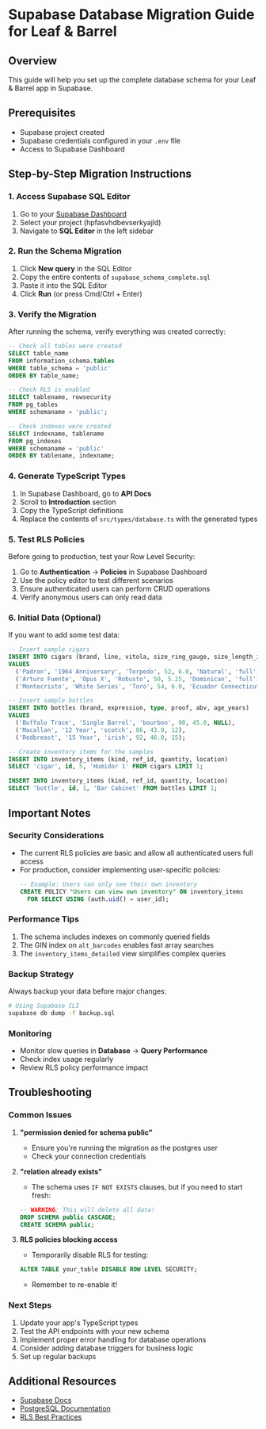 # Supabase Database Migration Guide for Leaf & Barrel

## Overview
This guide will help you set up the complete database schema for your Leaf & Barrel app in Supabase.

## Prerequisites
- Supabase project created
- Supabase credentials configured in your `.env` file
- Access to Supabase Dashboard

## Step-by-Step Migration Instructions

### 1. Access Supabase SQL Editor
1. Go to your [Supabase Dashboard](https://app.supabase.com)
2. Select your project (hpfasvhdbevserkyajld)
3. Navigate to **SQL Editor** in the left sidebar

### 2. Run the Schema Migration
1. Click **New query** in the SQL Editor
2. Copy the entire contents of `supabase_schema_complete.sql`
3. Paste it into the SQL Editor
4. Click **Run** (or press Cmd/Ctrl + Enter)

### 3. Verify the Migration
After running the schema, verify everything was created correctly:

```sql
-- Check all tables were created
SELECT table_name 
FROM information_schema.tables 
WHERE table_schema = 'public' 
ORDER BY table_name;

-- Check RLS is enabled
SELECT tablename, rowsecurity 
FROM pg_tables 
WHERE schemaname = 'public';

-- Check indexes were created
SELECT indexname, tablename 
FROM pg_indexes 
WHERE schemaname = 'public' 
ORDER BY tablename, indexname;
```

### 4. Generate TypeScript Types
1. In Supabase Dashboard, go to **API Docs**
2. Scroll to **Introduction** section
3. Copy the TypeScript definitions
4. Replace the contents of `src/types/database.ts` with the generated types

### 5. Test RLS Policies
Before going to production, test your Row Level Security:

1. Go to **Authentication** → **Policies** in Supabase Dashboard
2. Use the policy editor to test different scenarios
3. Ensure authenticated users can perform CRUD operations
4. Verify anonymous users can only read data

### 6. Initial Data (Optional)
If you want to add some test data:

```sql
-- Insert sample cigars
INSERT INTO cigars (brand, line, vitola, size_ring_gauge, size_length_in, wrapper, strength)
VALUES 
  ('Padron', '1964 Anniversary', 'Torpedo', 52, 6.0, 'Natural', 'full'),
  ('Arturo Fuente', 'Opus X', 'Robusto', 50, 5.25, 'Dominican', 'full'),
  ('Montecristo', 'White Series', 'Toro', 54, 6.0, 'Ecuador Connecticut', 'mild');

-- Insert sample bottles
INSERT INTO bottles (brand, expression, type, proof, abv, age_years)
VALUES 
  ('Buffalo Trace', 'Single Barrel', 'bourbon', 90, 45.0, NULL),
  ('Macallan', '12 Year', 'scotch', 86, 43.0, 12),
  ('Redbreast', '15 Year', 'irish', 92, 46.0, 15);

-- Create inventory items for the samples
INSERT INTO inventory_items (kind, ref_id, quantity, location)
SELECT 'cigar', id, 5, 'Humidor 1' FROM cigars LIMIT 1;

INSERT INTO inventory_items (kind, ref_id, quantity, location)
SELECT 'bottle', id, 1, 'Bar Cabinet' FROM bottles LIMIT 1;
```

## Important Notes

### Security Considerations
- The current RLS policies are basic and allow all authenticated users full access
- For production, consider implementing user-specific policies:
  ```sql
  -- Example: Users can only see their own inventory
  CREATE POLICY "Users can view own inventory" ON inventory_items
    FOR SELECT USING (auth.uid() = user_id);
  ```

### Performance Tips
1. The schema includes indexes on commonly queried fields
2. The GIN index on `alt_barcodes` enables fast array searches
3. The `inventory_items_detailed` view simplifies complex queries

### Backup Strategy
Always backup your data before major changes:
```bash
# Using Supabase CLI
supabase db dump -f backup.sql
```

### Monitoring
- Monitor slow queries in **Database** → **Query Performance**
- Check index usage regularly
- Review RLS policy performance impact

## Troubleshooting

### Common Issues

1. **"permission denied for schema public"**
   - Ensure you're running the migration as the postgres user
   - Check your connection credentials

2. **"relation already exists"**
   - The schema uses `IF NOT EXISTS` clauses, but if you need to start fresh:
   ```sql
   -- WARNING: This will delete all data!
   DROP SCHEMA public CASCADE;
   CREATE SCHEMA public;
   ```

3. **RLS policies blocking access**
   - Temporarily disable RLS for testing:
   ```sql
   ALTER TABLE your_table DISABLE ROW LEVEL SECURITY;
   ```
   - Remember to re-enable it!

### Next Steps
1. Update your app's TypeScript types
2. Test the API endpoints with your new schema
3. Implement proper error handling for database operations
4. Consider adding database triggers for business logic
5. Set up regular backups

## Additional Resources
- [Supabase Docs](https://supabase.com/docs)
- [PostgreSQL Documentation](https://www.postgresql.org/docs/)
- [RLS Best Practices](https://supabase.com/docs/guides/auth/row-level-security)